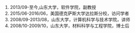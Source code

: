 1. 2013/09-至今,山东大学，软件学院，副教授
2. 2015/06-2016/06，美国德克萨斯大学达拉斯分校，访问学者
3. 2008/09-2013/08，山东大学，计算机科学与技术学院，讲师
4. 2008/10-2009/10，山东大学，材料科学与工程学院，博士后

